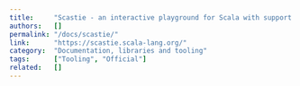 ```yaml
---
title:     "Scastie - an interactive playground for Scala with support for sbt configuration"
authors:   []
permalink: "/docs/scastie/"
link:      "https://scastie.scala-lang.org/"
category:  "Documentation, libraries and tooling"
tags:      ["Tooling", "Official"]
related:   []
---
```

